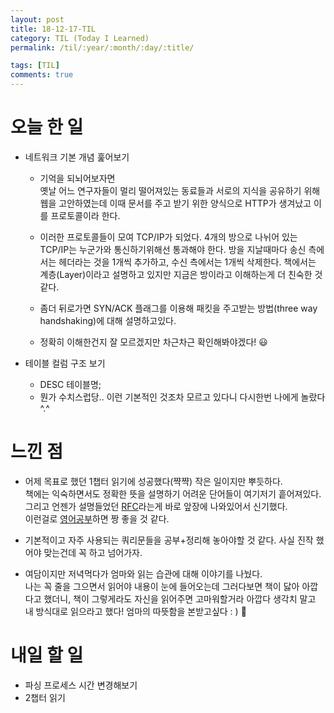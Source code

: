 ```yaml
---
layout: post
title: 18-12-17-TIL
category: TIL (Today I Learned)
permalink: /til/:year/:month/:day/:title/

tags: [TIL]
comments: true
---
```


# 오늘 한 일
- 네트워크 기본 개념 훑어보기
  - 기억을 되뇌어보자면  
  옛날 어느 연구자들이 멀리 떨어져있는 동료들과 서로의 지식을 공유하기 위해 웹을 고안하였는데 
  이때 문서를 주고 받기 위한 양식으로 HTTP가 생겨났고 이를 프로토콜이라 한다.  
  
  - 이러한 프로토콜들이 모여 TCP/IP가 되었다. 4개의 방으로 나뉘어 있는 TCP/IP는 누군가와 통신하기위해선 통과해야 한다.
  방을 지날때마다 송신 측에서는 헤더라는 것을 1개씩 추가하고, 수신 측에서는 1개씩 삭제한다. 
  책에서는 계층(Layer)이라고 설명하고 있지만 지금은 방이라고 이해하는게 더 친숙한 것 같다.
  
  - 좀더 뒤로가면 SYN/ACK 플래그를 이용해 패킷을 주고받는 방법(three way handshaking)에 대해 설명하고있다.
  - 정확히 이해한건지 잘 모르겠지만 차근차근 확인해봐야겠다! :smiley: 
  
- 테이블 컬럼 구조 보기
  - DESC 테이블명;
  - 뭔가 수치스럽당.. 이런 기본적인 것조차 모르고 있다니 다시한번 나에게 놀랐다^.^
 
# 느낀 점
  - 어제 목표로 했던 1챕터 읽기에 성공했다(쨕쨕) 작은 일이지만 뿌듯하다.  
  책에는 익숙하면서도 정확한 뜻을 설명하기 어려운 단어들이 여기저기 흩어져있다.   
  그리고 언젠가 설명들었던 [RFC](https://ko.wikipedia.org/wiki/RFC)라는게 바로 앞장에 나와있어서 신기했다.  
  이런걸로 [영어공부](https://www.ietf.org/rfc/rfc2616.txt)하면 짱 좋을 것 같다.  
  
  - 기본적이고 자주 사용되는 쿼리문들을 공부+정리해 놓아야할 것 같다. 사실 진작 했어야 맞는건데 꼭 하고 넘어가자.
  - 여담이지만 저녁먹다가 엄마와 읽는 습관에 대해 이야기를 나눴다.   
  나는 꼭 줄을 그으면서 읽어야 내용이 눈에 들어오는데 그러다보면 책이 닳아 아깝다고 했더니, 
  책이 그렇게라도 자신을 읽어주면 고마워할거라 아깝다 생각치 말고 내 방식대로 읽으라고 했다! 
  엄마의 따뜻함을 본받고싶다 : ) :pray:
  
  
# 내일 할 일  
  - 파싱 프로세스 시간 변경해보기
  - 2챕터 읽기
  
